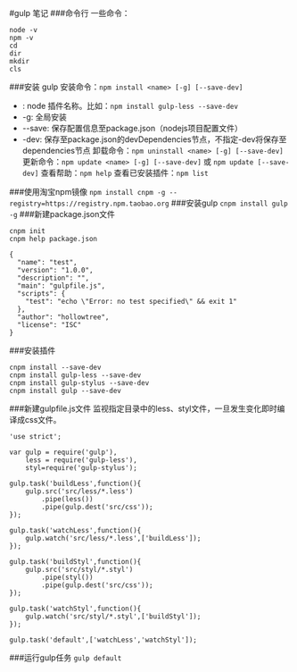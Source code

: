 #gulp 笔记
###命令行
一些命令：
```
node -v
npm -v
cd
dir
mkdir
cls
```
###安装 gulp
安装命令：`npm install <name> [-g] [--save-dev]`
* <name>: node 插件名称。比如：`npm install gulp-less --save-dev`
* -g: 全局安装
* --save: 保存配置信息至package.json（nodejs项目配置文件）
* -dev: 保存至package.json的devDependencies节点，不指定-dev将保存至dependencies节点
卸载命令：`npm uninstall <name> [-g] [--save-dev]`
更新命令：`npm update <name> [-g] [--save-dev]`
       或 `npm update [--save-dev]`
查看帮助：`npm help`
查看已安装插件：`npm list`

###使用淘宝npm镜像
`npm install cnpm -g --registry=https://registry.npm.taobao.org`
###安装gulp
`cnpm install gulp -g`
###新建package.json文件
```
cnpm init
cnpm help package.json

{
  "name": "test",
  "version": "1.0.0",
  "description": "",
  "main": "gulpfile.js",
  "scripts": {
    "test": "echo \"Error: no test specified\" && exit 1"
  },
  "author": "hollowtree",
  "license": "ISC"
}
```
###安装插件
```
cnpm install --save-dev
cnpm install gulp-less --save-dev
cnpm install gulp-stylus --save-dev
cnpm install gulp --save-dev
```
###新建gulpfile.js文件
监视指定目录中的less、styl文件，一旦发生变化即时编译成css文件。
```
'use strict';

var gulp = require('gulp'),
    less = require('gulp-less'),
    styl=require('gulp-stylus');

gulp.task('buildLess',function(){
    gulp.src('src/less/*.less')
        .pipe(less())
        .pipe(gulp.dest('src/css'));
});

gulp.task('watchLess',function(){
    gulp.watch('src/less/*.less',['buildLess']);
});

gulp.task('buildStyl',function(){
    gulp.src('src/styl/*.styl')
        .pipe(styl())
        .pipe(gulp.dest('src/css'));
});

gulp.task('watchStyl',function(){
    gulp.watch('src/styl/*.styl',['buildStyl']);
});

gulp.task('default',['watchLess','watchStyl']);
```
###运行gulp任务
`gulp default`
